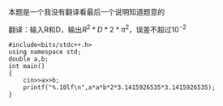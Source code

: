 本题是一个我没有翻译看最后一个说明知道题意的

翻译：输入R和D，输出$R^2*D*2*π^2$，误差不超过$10^{-2}$
```
#include<bits/stdc++.h>
using namespace std;
double a,b;
int main()
{
	cin>>a>>b;
	printf("%.10lf\n",a*a*b*2*3.1415926535*3.1415926535);
}
```